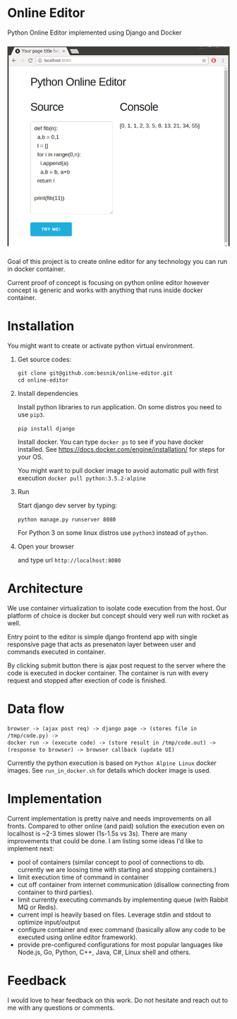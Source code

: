 # Online Editor

Python Online Editor implemented using Django and Docker

![alt tag](https://raw.githubusercontent.com/besnik/online-editor/master/web/static/web/images/online-editor-screenshot.png)

Goal of this project is to create online editor for any technology you can run in docker container.

Current proof of concept is focusing on python online editor however concept is generic and works
with anything that runs inside docker container.

# Installation

You might want to create or activate python virtual environment.

1. Get source codes:

   ```
   git clone git@github.com:besnik/online-editor.git
   cd online-editor
   ```

2. Install dependencies
 
   Install python libraries to run application. On some distros you need to use `pip3`.

   `pip install django`

   Install docker. You can type `docker ps` to see if you have docker installed.
   See https://docs.docker.com/engine/installation/ for steps for your OS.

   You might want to pull docker image to avoid automatic pull with first execution
   `docker pull python:3.5.2-alpine`


3. Run

   Start django dev server by typing:
   
   `python manage.py runserver 8080`

   For Python 3 on some linux distros use `python3` instead of `python`.


4. Open your browser

   and type url `http://localhost:8080`

# Architecture

We use container virtualization to isolate code execution from the host. Our platform of choice
is docker but concept should very well run with rocket as well.

Entry point to the editor is simple django frontend app with single responsive page that acts
as presenaton layer between user and commands executed in container.

By clicking submit button there is ajax post request to the server where the code is executed in
docker container. The container is run with every request and stopped after exection of code 
is finished.

# Data flow

```
browser -> (ajax post req) -> django page -> (stores file in /tmp/code.py) -> 
docker run -> (execute code) -> (store result in /tmp/code.out) -> 
(response to browser) -> browser callback (update UI)
```

Currently the python execution is based on `Python Alpine Linux` docker images.
See `run_in_docker.sh` for details which docker image is used.
 
# Implementation

Current implementation is pretty naive and needs improvements on all fronts.
Compared to other online (and paid) solution the execution even on localhost is ~2-3 times slower (1s-1.5s vs 3s).
There are many improvements that could be done. I am listing some ideas I'd like to implement next:

- pool of containers (similar concept to pool of connections to db. currently we are loosing time with starting and stopping containers.)
- limit execution time of command in container
- cut off container from internet communication (disallow connecting from container to third parties).
- limit currently executing commands by implementing queue (with Rabbit MQ or Redis).
- current impl is heavily based on files. Leverage stdin and stdout to optimize input/output
- configure container and exec command (basically allow any code to be executed using online editor framework).
- provide pre-configured configurations for most popular languages like Node.js, Go, Python, C++, Java, C#, Linux shell and others.

# Feedback

I would love to hear feedback on this work. Do not hesitate and reach out to me with any questions or comments.
